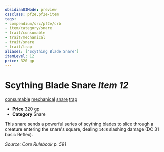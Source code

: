 ```yaml
---
obsidianUIMode: preview
cssclass: pf2e,pf2e-item
tags:
- compendium/src/pf2e/crb
- item/category/snare
- trait/consumable
- trait/mechanical
- trait/snare
- trait/trap
aliases: ["Scything Blade Snare"]
itemLevel: 12
price: 320 gp
---
```

# Scything Blade Snare *Item 12*  
[consumable](../../../rules/traits/consumable.md)  [mechanical](../../../rules/traits/mechanical.md)  [snare](../../../rules/traits/snare.md)  [trap](../../../rules/traits/trap.md)  

- **Price** 320 gp
- **Category** Snare

This snare sends a powerful series of scything blades to slice through a creature entering the snare's square, dealing `14d8` slashing damage (DC 31 basic Reflex).

*Source: Core Rulebook p. 591*
